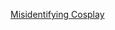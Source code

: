 ---
layout: post
wordpress_id: 1338
wordpress_url: http://noesbueno.com/archives/1338
date: '2011-11-22 11:01:58 -0600'
date_gmt: '2011-11-22 16:01:58 -0600'
body: |
  <p><a href="http://www.epicponyz.com/2011/11/misidentifying-cosplay.html">Misidentifying Cosplay</a></p>
---